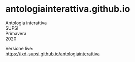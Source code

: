 # antologiainterattiva.github.io  
Antologia interattiva   
SUPSI  
Primavera   
2020  

Versione live:  
https://ixd-supsi.github.io/antologiainterattiva 
